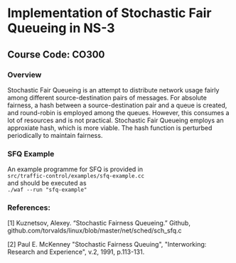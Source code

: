 # Implementation of Stochastic Fair Queueing in NS-3
## Course Code: CO300

### Overview

Stochastic Fair Queueing is an attempt to distribute network usage fairly among different source-destination pairs of messages. For absolute fairness, a hash between a source-destination pair and a queue is created, and round-robin is employed among the queues. However, this consumes a lot of resources and is not practical. Stochastic Fair Queueing employs an approxiate hash, which is more viable. The hash function is perturbed periodically to maintain fairness.
### SFQ Example
An example programme for SFQ is provided in  
``src/traffic-control/examples/sfq-example.cc``  
and should be executed as  
``./waf --run "sfq-example"``   

### References:

[1] Kuznetsov, Alexey. “Stochastic Fairness Queueing.” Github, github.com/torvalds/linux/blob/master/net/sched/sch_sfq.c

[2] Paul E. McKenney "Stochastic Fairness Queuing",	"Interworking: Research and Experience", v.2, 1991, p.113-131.
